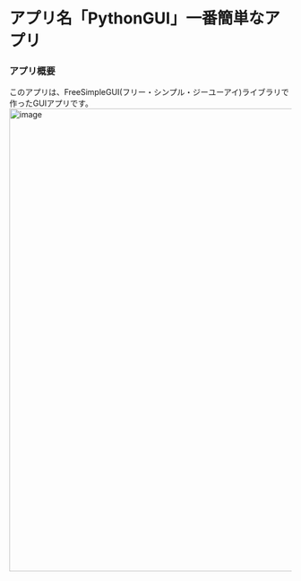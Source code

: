 # アプリ名「PythonGUI」一番簡単なアプリ

### アプリ概要
このアプリは、FreeSimpleGUI(フリー・シンプル・ジーユーアイ)ライブラリで作ったGUIアプリです。
<img width="735" height="826" alt="image" src="https://github.com/user-attachments/assets/4420f8cc-b212-438d-85d1-e626e9af8b42" />

